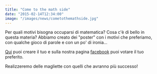 ```yaml
---
title: "Come to the math side"
date: "2015-02-14T12:34:00"
image: "/images/news/cometothemathside.jpg"
---
```


Per quali motivi bisogna occuparsi di matematica? Cosa c'è di bello in questa materia? Abbiamo creato dei "poster" con i motivi che preferiamo, con qualche gioco di parole e con un po' di ironia...

[Qui][1] puoi creare il tuo e sulla nostra pagina [facebook][2] puoi votare il tuo preferito.
 
Realizzeremo delle magliette con quelli che avranno più successo!

[1]: http://wow.luogoideale.org/memegen.php
[2]: https://www.facebook.com/pigreco.luogoideale
